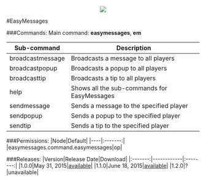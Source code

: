 <p align="center">
  <img src="https://raw.githubusercontent.com/Gamecrafter/PocketMine-Plugins/master/EasyMessages/images/icon.png?raw=true"/>
</p>
#EasyMessages

###Commands:
Main command: **easymessages**, **em**

|Sub-command|Description|
|-----------|-----------|
|broadcastmessage|Broadcasts a message to all players|
|broadcastpopup|Broadcasts a popup to all players|
|broadcasttip|Broadcasts a tip to all players|
|help|Shows all the sub-commands for EasyMessages|
|sendmessage|Sends a message to the specified player|
|sendpopup|Sends a popup to the specified player|
|sendtip|Sends a tip to the specified player|

###Permissions:
|Node|Default|
|----|:-------:|
|easymessages.command.easymessages|op|

###Releases:
|Version|Release Date|Download|
|:-------:|------------|:--------:|
|1.0.0|May 31, 2015|[available](http://forums.pocketmine.net/plugins/easymessages.1208/download?version=2281)|
|1.1.0|June 18, 2015|[available](http://forums.pocketmine.net/plugins/easymessages.1208/download?version=2357)|
|1.2.0|?|unavailable|
